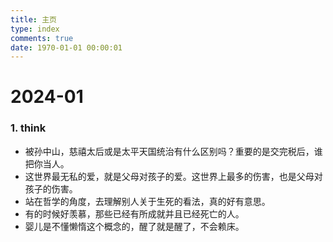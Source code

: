 ```yaml
---
title: 主页
type: index
comments: true
date: 1970-01-01 00:00:01
---
```


# 2024-01

### 1. think

+ 被孙中山，慈禧太后或是太平天国统治有什么区别吗？重要的是交完税后，谁把你当人。
+ 这世界最无私的爱，就是父母对孩子的爱。这世界上最多的伤害，也是父母对孩子的伤害。
+ 站在哲学的角度，去理解别人关于生死的看法，真的好有意思。
+ 有的时候好羡慕，那些已经有所成就并且已经死亡的人。
+ 婴儿是不懂懒惰这个概念的，醒了就是醒了，不会赖床。
